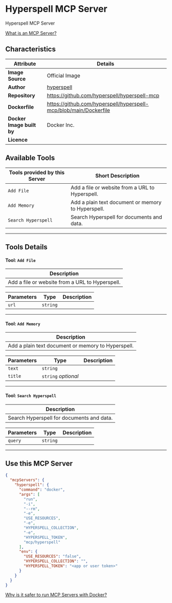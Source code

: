 # Hyperspell MCP Server

Hyperspell MCP Server

[What is an MCP Server?](https://www.anthropic.com/news/model-context-protocol)

## Characteristics
Attribute|Details|
|-|-|
**Image Source**|Official Image
|**Author**|[hyperspell](https://github.com/hyperspell)
**Repository**|https://github.com/hyperspell/hyperspell-mcp
**Dockerfile**|https://github.com/hyperspell/hyperspell-mcp/blob/main/Dockerfile
**Docker Image built by**|Docker Inc.
**Licence**|

## Available Tools
Tools provided by this Server|Short Description
-|-
`Add File`|Add a file or website from a URL to Hyperspell.|
`Add Memory`|Add a plain text document or memory to Hyperspell.|
`Search Hyperspell`|Search Hyperspell for documents and data.|

---
## Tools Details

#### Tool: `Add File`
|Description|
|-|
|Add a file or website from a URL to Hyperspell.|

Parameters|Type|Description
-|-|-
`url`|`string`|

---
#### Tool: `Add Memory`
|Description|
|-|
|Add a plain text document or memory to Hyperspell.|

Parameters|Type|Description
-|-|-
`text`|`string`|
`title`|`string` *optional*|

---
#### Tool: `Search Hyperspell`
|Description|
|-|
|Search Hyperspell for documents and data.|

Parameters|Type|Description
-|-|-
`query`|`string`|

---
## Use this MCP Server

```json
{
  "mcpServers": {
    "hyperspell": {
      "command": "docker",
      "args": [
        "run",
        "-i",
        "--rm",
        "-e",
        "USE_RESOURCES",
        "-e",
        "HYPERSPELL_COLLECTION",
        "-e",
        "HYPERSPELL_TOKEN",
        "mcp/hyperspell"
      ],
      "env": {
        "USE_RESOURCES": "false",
        "HYPERSPELL_COLLECTION": "",
        "HYPERSPELL_TOKEN": "<app or user token>"
      }
    }
  }
}
```

[Why is it safer to run MCP Servers with Docker?](https://www.docker.com/blog/the-model-context-protocol-simplifying-building-ai-apps-with-anthropic-claude-desktop-and-docker/)
